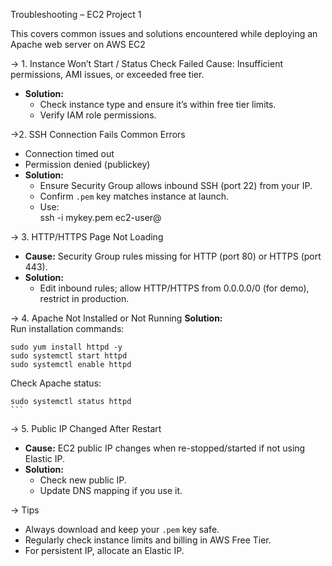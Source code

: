 
Troubleshooting – EC2 Project 1

This  covers common issues and solutions encountered while deploying an Apache web server on AWS EC2 

-> 1. Instance Won’t Start / Status Check Failed
Cause: Insufficient permissions, AMI issues, or exceeded free tier.
- **Solution:**  
  - Check instance type and ensure it’s within free tier limits.
  - Verify IAM role permissions.

->2. SSH Connection Fails
 Common Errors
  - Connection timed out 
  - Permission denied (publickey)
- **Solution:**  
  - Ensure Security Group allows inbound SSH (port 22) from your IP.
  - Confirm `.pem` key matches instance at launch.
  - Use:  
    ssh -i mykey.pem ec2-user@<public-ip>


-> 3. HTTP/HTTPS Page Not Loading
- **Cause:** Security Group rules missing for HTTP (port 80) or HTTPS (port 443).
- **Solution:**  
  - Edit inbound rules; allow HTTP/HTTPS from 0.0.0.0/0 (for demo), restrict in production.

-> 4. Apache Not Installed or Not Running
**Solution:**  
   Run installation commands:  
   
    sudo yum install httpd -y
    sudo systemctl start httpd
    sudo systemctl enable httpd
  
  Check Apache status:  
    
    sudo systemctl status httpd
    ```

-> 5. Public IP Changed After Restart
- **Cause:** EC2 public IP changes when re-stopped/started if not using Elastic IP.
- **Solution:**  
  - Check new public IP.
  - Update DNS mapping if you use it.


-> Tips
- Always download and keep your `.pem` key safe.
- Regularly check instance limits and billing in AWS Free Tier.
- For persistent IP, allocate an Elastic IP.
